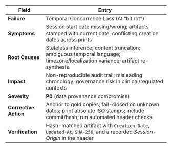 | Field                 | Entry                                                                                                                            |
| --------------------- | -------------------------------------------------------------------------------------------------------------------------------- |
| **Failure**           | Temporal Concurrence Loss (AI “bit rot”)                                                                                         |
| **Symptoms**          | Session start date missing/wrong; artifacts stamped with current date; conflicting creation dates across prints                  |
| **Root Causes**       | Stateless inference; context truncation; ambiguous temporal language; timezone/localization variance; artifact re-synthesis      |
| **Impact**            | Non-reproducible audit trail; misleading chronology; governance risk in clinical/regulated contexts                              |
| **Severity**          | **P0** (data provenance compromise)                                                                                              |
| **Corrective Action** | Anchor to gold copies; fail-closed on unknown dates; print absolute ISO stamps; include commit/hash; run automated header checks |
| **Verification**      | Hash-matched artifact with `Creation-Date`, `Updated-At`, `SHA-256`, and a recorded *Session-Origin* in the header               |
